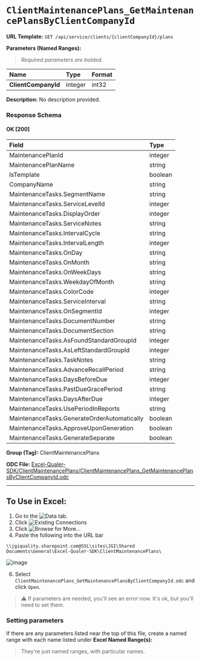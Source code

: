 # `ClientMaintenancePlans_GetMaintenancePlansByClientCompanyId`
> 

**URL Template:**
`GET /api/service/clients/{clientCompanyId}/plans`

**Parameters (Named Ranges):**

> *Required parameters are bolded.*

| Name                | Type    | Format   |
|:--------------------|:--------|:---------|
| **ClientCompanyId** | integer | int32    |

**Description:**
No description provided.

### Response Schema

#### OK [200]

| Field                                       | Type    |
|:--------------------------------------------|:--------|
| MaintenancePlanId                           | integer |
| MaintenancePlanName                         | string  |
| IsTemplate                                  | boolean |
| CompanyName                                 | string  |
| MaintenanceTasks.SegmentName                | string  |
| MaintenanceTasks.ServiceLevelId             | integer |
| MaintenanceTasks.DisplayOrder               | integer |
| MaintenanceTasks.ServiceNotes               | string  |
| MaintenanceTasks.IntervalCycle              | string  |
| MaintenanceTasks.IntervalLength             | integer |
| MaintenanceTasks.OnDay                      | string  |
| MaintenanceTasks.OnMonth                    | string  |
| MaintenanceTasks.OnWeekDays                 | string  |
| MaintenanceTasks.WeekdayOfMonth             | string  |
| MaintenanceTasks.ColorCode                  | integer |
| MaintenanceTasks.ServiceInterval            | string  |
| MaintenanceTasks.OnSegmentId                | integer |
| MaintenanceTasks.DocumentNumber             | string  |
| MaintenanceTasks.DocumentSection            | string  |
| MaintenanceTasks.AsFoundStandardGroupId     | integer |
| MaintenanceTasks.AsLeftStandardGroupId      | integer |
| MaintenanceTasks.TaskNotes                  | string  |
| MaintenanceTasks.AdvanceRecallPeriod        | string  |
| MaintenanceTasks.DaysBeforeDue              | integer |
| MaintenanceTasks.PastDueGracePeriod         | string  |
| MaintenanceTasks.DaysAfterDue               | integer |
| MaintenanceTasks.UsePeriodInReports         | string  |
| MaintenanceTasks.GenerateOrderAutomatically | boolean |
| MaintenanceTasks.ApproveUponGeneration      | boolean |
| MaintenanceTasks.GenerateSeparate           | boolean |

**Group (Tag):**
ClientMaintenancePlans

**ODC File:**
[Excel-Qualer-SDK/ClientMaintenancePlans/ClientMaintenancePlans_GetMaintenancePlansByClientCompanyId.odc](https://github.com/Johnson-Gage-Inspection-Inc/qualer-sdk-odc/blob/main/Excel-Qualer-SDK/ClientMaintenancePlans/ClientMaintenancePlans_GetMaintenancePlansByClientCompanyId.odc)

---

To Use in Excel:
---

1. Go to the ![`Data`](https://github.com/user-attachments/assets/da437a70-57b3-4c5b-bb01-4910ece19ed1)
 tab.
3. Click ![Existing Connections](https://github.com/user-attachments/assets/a2f1ed67-b2e0-4c23-ac90-68c870e60289)
4. Click ![`Browse for More...`](https://github.com/user-attachments/assets/8e698494-6865-41e7-b6fa-043aea81809a)
5. Paste the following into the URL bar
```
\\jgiquality.sharepoint.com@SSL\sites\JGI\Shared Documents\General\Excel-Qualer-SDK\ClientMaintenancePlans\
```

![image](https://github.com/user-attachments/assets/1e1a8d87-0377-446d-aaf5-d78562991db3)

6. Select `ClientMaintenancePlans_GetMaintenancePlansByClientCompanyId.odc` and click `Open`.

> ⚠️ If parameters are needed, you'll see an error now. It's ok, but you'll need to set them.

### Setting parameters
If there are any parameters listed near the top of this file, create a named range with each name listed under **Excel Named Range(s):**
> They're just named ranges, with particular names.
